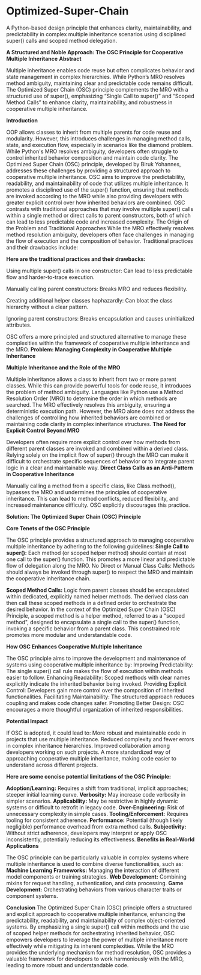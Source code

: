 # Optimized-Super-Chain
A Python-based design principle that enhances clarity, maintainability, and predictability in complex multiple inheritance scenarios using disciplined super() calls and scoped method delegation.

**A Structured and Noble Approach: The OSC Principle for Cooperative Multiple Inheritance**
**Abstract**

Multiple inheritance enables code reuse but often complicates behavior and state management in complex hierarchies. While Python’s MRO resolves method ambiguity, maintaining clear and predictable code remains difficult. The Optimized Super Chain (OSC) principle complements the MRO with a structured use of super(), emphasizing “Single Call to super()” and “Scoped Method Calls” to enhance clarity, maintainability, and robustness in cooperative multiple inheritance.

**Introduction**

OOP allows classes to inherit from multiple parents for code reuse and modularity. However, this introduces challenges in managing method calls, state, and execution flow, especially in scenarios like the diamond problem. While Python's MRO resolves ambiguity, developers often struggle to control inherited behavior composition and maintain code clarity. 
The Optimized Super Chain (OSC) principle, developed by Biruk Yohannes, addresses these challenges by providing a structured approach to cooperative multiple inheritance. OSC aims to improve the predictability, readability, and maintainability of code that utilizes multiple inheritance. It promotes a disciplined use of the super() function, ensuring that methods are invoked according to the MRO while also providing developers with greater explicit control over how inherited behaviors are combined. OSC contrasts with traditional approaches that may involve multiple super() calls within a single method or direct calls to parent constructors, both of which can lead to less predictable code and increased complexity.
The Origin of the Problem and Traditional Approaches
While the MRO effectively resolves method resolution ambiguity, developers often face challenges in managing the flow of execution and the composition of behavior. Traditional practices and their drawbacks include:

**Here are the traditional practices and their drawbacks:**

Using multiple super() calls in one constructor: Can lead to less predictable flow and harder-to-trace execution.

Manually calling parent constructors: Breaks MRO and reduces flexibility.

Creating additional helper classes haphazardly: Can bloat the class hierarchy without a clear pattern.

Ignoring parent constructors: Breaks encapsulation and causes uninitialized attributes.


OSC offers a more principled and structured alternative to manage these complexities within the framework of cooperative multiple inheritance and the MRO.
**Problem: Managing Complexity in Cooperative Multiple Inheritance**

**Multiple Inheritance and the Role of the MRO**

Multiple inheritance allows a class to inherit from two or more parent classes. While this can provide powerful tools for code reuse, it introduces the problem of method ambiguity. Languages like Python use a Method Resolution Order (MRO) to determine the order in which methods are searched. The MRO effectively resolves this ambiguity, ensuring a deterministic execution path. However, the MRO alone does not address the challenges of controlling how inherited behaviors are combined or maintaining code clarity in complex inheritance structures.
**The Need for Explicit Control Beyond MRO**

Developers often require more explicit control over how methods from different parent classes are invoked and combined within a derived class. Relying solely on the implicit flow of super() through the MRO can make it difficult to orchestrate specific sequences of behavior or to integrate parent logic in a clear and maintainable way.
**Direct Class Calls as an Anti-Pattern in Cooperative Inheritance**

Manually calling a method from a specific class, like Class.method(), bypasses the MRO and undermines the principles of cooperative inheritance. This can lead to method conflicts, reduced flexibility, and increased maintenance difficulty. OSC explicitly discourages this practice.

**Solution: The Optimized Super Chain (OSC) Principle**

**Core Tenets of the OSC Principle**

The OSC principle provides a structured approach to managing cooperative multiple inheritance by adhering to the following guidelines:
**Single Call to super():** Each method (or scoped helper method) should contain at most one call to the super() function. This promotes a more linear and predictable flow of delegation along the MRO.
No Direct or Manual Class Calls: Methods should always be invoked through super() to respect the MRO and maintain the cooperative inheritance chain.

**Scoped Method Calls:** Logic from parent classes should be encapsulated within dedicated, explicitly named helper methods. The derived class can then call these scoped methods in a defined order to orchestrate the desired behavior.
In the context of the Optimized Super Chain (OSC) Principle, a scoped method is a helper method, referred to as a "scoped method", designed to encapsulate a single call to the super() function, invoking a specific behavior from a parent class. This constrained role promotes more modular and understandable code.

**How OSC Enhances Cooperative Multiple Inheritance**

The OSC principle aims to improve the development and maintenance of systems using cooperative multiple inheritance by:
Improving Predictability: The single super() call rule makes the flow of execution within methods easier to follow.
Enhancing Readability: Scoped methods with clear names explicitly indicate the inherited behavior being invoked.
Providing Explicit Control: Developers gain more control over the composition of inherited functionalities.
Facilitating Maintainability: The structured approach reduces coupling and makes code changes safer.
Promoting Better Design: OSC encourages a more thoughtful organization of inherited responsibilities.

**Potential Impact**

If OSC is adopted, it could lead to:
More robust and maintainable code in projects that use multiple inheritance.
Reduced complexity and fewer errors in complex inheritance hierarchies.
Improved collaboration among developers working on such projects.
A more standardized way of approaching cooperative multiple inheritance, making code easier to understand across different projects.

**Here are some concise potential limitations of the OSC Principle:**

**Adoption/Learning:** Requires a shift from traditional, implicit approaches; steeper initial learning curve.
**Verbosity:** May increase code verbosity in simpler scenarios.
**Applicability:** May be restrictive in highly dynamic systems or difficult to retrofit in legacy code.
**Over-Engineering:** Risk of unnecessary complexity in simple cases.
**Tooling/Enforcement:** Requires tooling for consistent adherence.
**Performance:** Potential (though likely negligible) performance overhead from extra method calls.
**Subjectivity:** Without strict adherence, developers may interpret or apply OSC inconsistently, potentially reducing its effectiveness.
**Benefits in Real-World Applications**

The OSC principle can be particularly valuable in complex systems where multiple inheritance is used to combine diverse functionalities, such as:
**Machine Learning Frameworks:** Managing the interaction of different model components or training strategies.
**Web Development:** Combining mixins for request handling, authentication, and data processing.
**Game Development:** Orchestrating behaviors from various character traits or component systems.

**Conclusion**
The Optimized Super Chain (OSC) principle offers a structured and explicit approach to cooperative multiple inheritance, enhancing the predictability, readability, and maintainability of complex object-oriented systems. By emphasizing a single super() call within methods and the use of scoped helper methods for orchestrating inherited behavior, OSC empowers developers to leverage the power of multiple inheritance more effectively while mitigating its inherent complexities. While the MRO provides the underlying mechanism for method resolution, OSC provides a valuable framework for developers to work harmoniously with the MRO, leading to more robust and understandable code.

